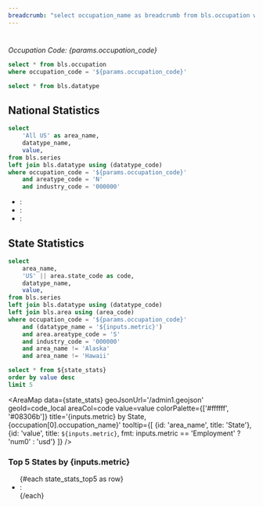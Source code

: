 ```yaml
---
breadcrumb: "select occupation_name as breadcrumb from bls.occupation where occupation_code = '${params.occupation_code}'"
---
```




# <Value data={occupation} value=occupation_name />
_Occupation Code: {params.occupation_code}_

```sql occupation
select * from bls.occupation
where occupation_code = '${params.occupation_code}'
```

```sql datatype
select * from bls.datatype
```

## National Statistics

```sql national_stats
select
    'All US' as area_name,
    datatype_name,
    value,
from bls.series
left join bls.datatype using (datatype_code)
where occupation_code = '${params.occupation_code}'
    and areatype_code = 'N'
    and industry_code = '000000'
```



- <Value data={national_stats} value=datatype_name row=3 />: <b><Value data={national_stats} value=value row=3 fmt=usd /></b>
- <Value data={national_stats} value=datatype_name row=12 />: <b><Value data={national_stats} value=value row=12 fmt=usd /></b>
- <Value data={national_stats} value=datatype_name row=0 />: <b><Value data={national_stats} value=value row=0 fmt=num0 /></b>

<ButtonGroup name=metric>
    <ButtonGroupItem valueLabel="Annual mean wage" value="Annual mean wage" default />
    <ButtonGroupItem valueLabel="Employment" value="Employment" />
    <ButtonGroupItem valueLabel="25th percentile" value="Annual 25th percentile wage" />
    <ButtonGroupItem valueLabel="Median wage" value="Annual median wage" />
    <ButtonGroupItem valueLabel="75th percentile" value="Annual 75th percentile wage" />
</ButtonGroup>


## State Statistics

```sql state_stats
select
    area_name,
    'US' || area.state_code as code,
    datatype_name,
    value,
from bls.series
left join bls.datatype using (datatype_code)
left join bls.area using (area_code)
where occupation_code = '${params.occupation_code}'
    and (datatype_name = '${inputs.metric}')
    and area.areatype_code = 'S'
    and industry_code = '000000'
    and area_name != 'Alaska'
    and area_name != 'Hawaii'
```


```sql state_stats_top5
select * from ${state_stats} 
order by value desc 
limit 5
```

<AreaMap
    data={state_stats}
    geoJsonUrl='/admin1.geojson'
    geoId=code_local
    areaCol=code
    value=value
    colorPalette={['#ffffff', '#08306b']}
    title='{inputs.metric} by State, {occupation[0].occupation_name}'
    tooltip={[
        {id: 'area_name', title: 'State'},
        {id: 'value', title: `${inputs.metric}`, fmt: inputs.metric == 'Employment' ? 'num0' : 'usd'}
    ]}
/>

### Top 5 States by {inputs.metric}

<ul class=markdown>
{#each state_stats_top5 as row}
<li class=markdown>
<Value data={row} column=area_name />: <b><Value data={row} column=value fmt={inputs.metric == 'Employment' ? 'num0' : 'usd'} /></b>
</li>
{/each}
</ul>




